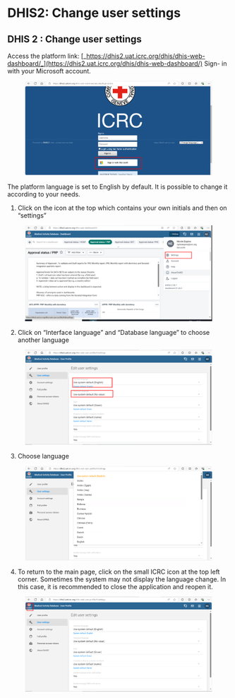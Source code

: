 # DHIS2: Change user settings

## DHIS 2 : Change user settings

Access the platform link: [_https://dhis2.uat.icrc.org/dhis/dhis-web-dashboard/_](https://dhis2.uat.icrc.org/dhis/dhis-web-dashboard/) Sign- in with your Microsoft account.

<figure><img src="../../.gitbook/assets/image (18) (1) (1).png" alt=""><figcaption></figcaption></figure>

The platform language is set to English by default. It is possible to change it according to your needs.

1. Click on the icon at the top which contains your own initials and then on “settings”

<figure><img src="../../.gitbook/assets/image (19) (1) (1).png" alt=""><figcaption></figcaption></figure>

2. Click on “Interface language” and “Database language” to choose another language

<figure><img src="../../.gitbook/assets/image (20) (1) (1).png" alt=""><figcaption></figcaption></figure>

3. Choose language

<figure><img src="../../.gitbook/assets/image (22) (1) (1).png" alt=""><figcaption></figcaption></figure>

4. To return to the main page, click on the small ICRC icon at the top left corner. Sometimes the system may not display the language change. In this case, it is recommended to close the application and reopen it.

<figure><img src="../../.gitbook/assets/image (23) (1).png" alt=""><figcaption></figcaption></figure>
